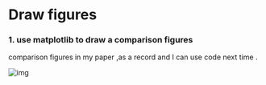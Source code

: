 # Draw figures 

### 1. use matplotlib to draw a comparison figures

comparison figures in my paper ,as a record and I can use code next time .<br>

![img](https://github.com/maple0leaves/tools/tree/master/figure/img.png)